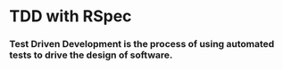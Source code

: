 # TDD with RSpec

### Test Driven Development is the process of using automated tests to drive the design of software. 
